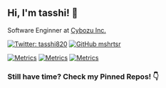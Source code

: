 ## Hi, I'm tasshi! 👋
Software Enginner at [Cybozu Inc.](https://github.com/cybozu)

[![Twitter: tasshi820](https://img.shields.io/twitter/follow/tasshi820?style=social)](https://twitter.com/tasshi820)
[![GitHub mshrtsr](https://img.shields.io/github/followers/mshrtsr?label=follow&style=social)](https://github.com/mshrtsr)
<!--
**mshrtsr/mshrtsr** is a ✨ _special_ ✨ repository because its `README.md` (this file) appears on your GitHub profile.

Here are some ideas to get you started:

- 🔭 I’m currently working on ...
- 🌱 I’m currently learning ...
- 👯 I’m looking to collaborate on ...
- 🤔 I’m looking for help with ...
- 💬 Ask me about ...
- 📫 How to reach me: ...
- 😄 Pronouns: ...
- ⚡ Fun fact: ...
-->

<!--
[![Anurag's github stats](https://github-readme-stats.vercel.app/api?username=mshrtsr&show_icons=true)](https://github.com/anuraghazra/github-readme-stats)
-->

[![Metrics](https://metrics.lecoq.io/mshrtsr?template=classic&base.repositories=0&base.metadata=0&config.timezone=Asia%2FTokyo)](https://metrics.lecoq.io/)
[![Metrics](https://metrics.lecoq.io/mshrtsr?template=classic&base.header=0&base.activity=0&base.community=0&base.repositories=0&base.metadata=0&languages=1&config.timezone=Asia%2FTokyo)](https://metrics.lecoq.io/)
[![Metrics](https://metrics.lecoq.io/mshrtsr?template=classic&base.header=0&base.activity=0&base.community=0&base.repositories=0&isocalendar=1&isocalendar.duration=half-year&config.timezone=Asia%2FTokyo)](https://metrics.lecoq.io/)

<!--
### The Stats over Last 30 Days (Powered by wakatime.com)
-->
<!--
https://wakatime.com/share
-->
<!--
| Languages :wrench:                                                                                                                          | Coding Activity :zap:                                                                                                                             |
| ------------------------------------------------------------------------------------------------------------------------------------------- | ------------------------------------------------------------------------------------------------------------------------------------------------- |
| [![Languages over Last 30 Days](https://wakatime.com/share/@tasshi/f2033692-bd6a-45a9-a156-a1a44b627721.png)](https://wakatime.com/@tasshi) | [![Coding Activity over Last 30 Days](https://wakatime.com/share/@tasshi/d1782c6b-b78d-4cf6-8326-c6b958d09bc6.png)](https://wakatime.com/@tasshi) |
-->

### Still have time? Check my Pinned Repos! :point_down:
